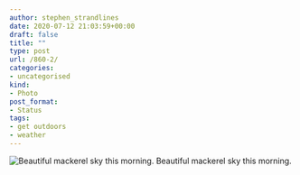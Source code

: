 ```yaml
---
author: stephen_strandlines
date: 2020-07-12 21:03:59+00:00
draft: false
title: ""
type: post
url: /860-2/
categories:
- uncategorised
kind:
- Photo
post_format:
- Status
tags:
- get outdoors
- weather
---
```


![Beautiful mackerel sky this morning.](https://www.dropbox.com/s/4wef3pyt22q99te/IMG_3491.jpeg?raw=1)
Beautiful mackerel sky this morning.
